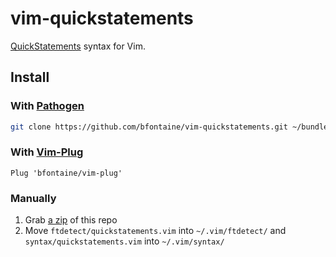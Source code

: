 # vim-quickstatements

[QuickStatements](https://www.wikidata.org/wiki/Help:QuickStatements) syntax
for Vim.

## Install

### With [Pathogen](https://github.com/tpope/vim-pathogen#pathogenvim)

```bash
git clone https://github.com/bfontaine/vim-quickstatements.git ~/bundle/
```

### With [Vim-Plug](https://github.com/junegunn/vim-plug)

```vim
Plug 'bfontaine/vim-plug'
```

### Manually

1. Grab [a zip](https://github.com/bfontaine/vim-quickstatements/archive/master.zip)
   of this repo
2. Move `ftdetect/quickstatements.vim` into `~/.vim/ftdetect/` and
   `syntax/quickstatements.vim` into `~/.vim/syntax/`
